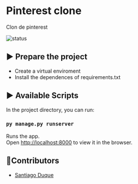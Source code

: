 # Pinterest clone
Clon de pinterest

![status](https://img.shields.io/badge/Status-End-green)

## ▶️ Prepare the project

- Create a virtual enviroment
- Install the dependences of requirements.txt

## ▶️ Available Scripts

In the project directory, you can run:

### `py manage.py runserver`

Runs the app.<br />
Open [http://localhost:8000](http://localhost:8000) to view it in the browser.

## 👥Contributors
- [Santiago Duque](https://twitter.com/sd8956)